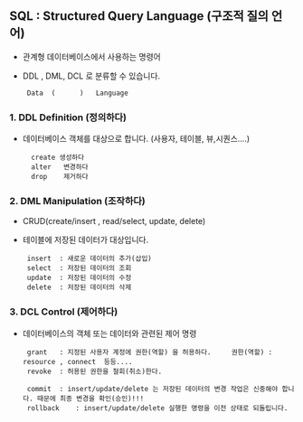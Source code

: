 ## SQL : Structured Query Language (구조적 질의 언어)										
 - 관계형 데이터베이스에서 사용하는 명령어										
 - DDL , DML, DCL 로 분류할 수 있습니다.								
 
    	Data  (      )   Language									
										
### 1. DDL	Definition (정의하다)									
- 데이터베이스 객체를 대상으로 합니다. (사용자, 테이블, 뷰,시퀀스....)									
										
	    create 생성하다								
	    alter	변경하다								
	    drop	제거하다								
										
										
### 2. DML	Manipulation (조작하다)			
 - CRUD(create/insert , read/select, update, delete)						
 - 테이블에 저장된 데이터가 대상입니다.						
 							
    	insert	: 새로운 데이터의 추가(삽입)								
	    select	: 저장된 데이터의 조회								
	    update	: 저장된 데이터의 수정								
	    delete	: 저장된 데이터의 삭제								
										
### 3. DCL	Control (제어하다)									
 - 데이터베이스의 객체 또는 데이터와 관련된 제어 명령
    
        grant	: 지정된 사용자 계정에 권한(역할) 을 허용하다.     권한(역할) : resource , connect  등등....								
        revoke	: 허용된 권한을 철회(취소)한다.								
                                            
        commit	: insert/update/delete 는 저장된 데이터의 변경 작업은 신중해야 합니다. 때문에 최종 변경을 확인(승인)!!!								
        rollback	: insert/update/delete 실행한 명령을 이전 상태로 되돌립니다.								
										